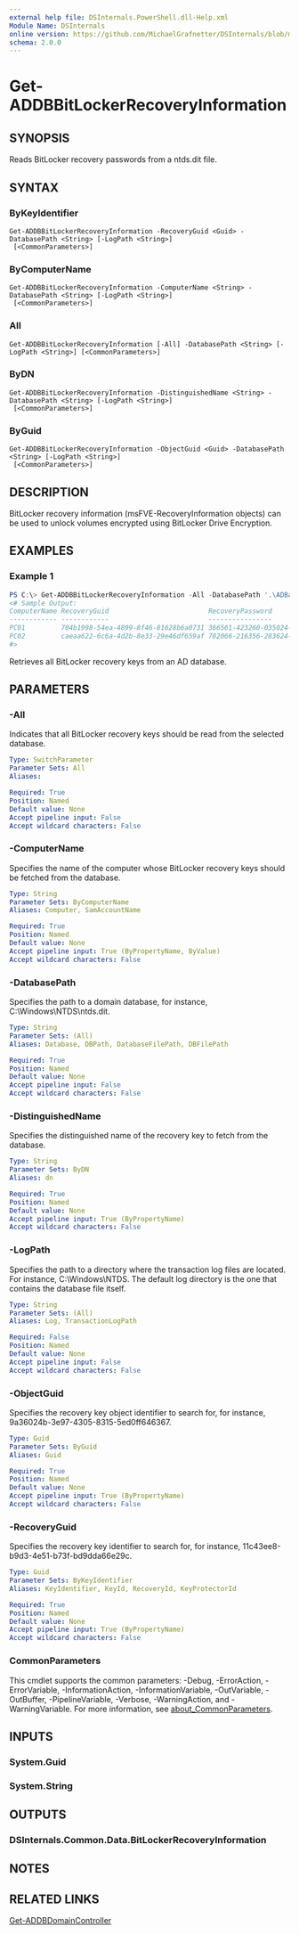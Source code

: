 ```yaml
---
external help file: DSInternals.PowerShell.dll-Help.xml
Module Name: DSInternals
online version: https://github.com/MichaelGrafnetter/DSInternals/blob/master/Documentation/PowerShell/Get-ADDBBitLockerRecoveryInformation.md
schema: 2.0.0
---
```


# Get-ADDBBitLockerRecoveryInformation

## SYNOPSIS
Reads BitLocker recovery passwords from a ntds.dit file.

## SYNTAX

### ByKeyIdentifier
```
Get-ADDBBitLockerRecoveryInformation -RecoveryGuid <Guid> -DatabasePath <String> [-LogPath <String>]
 [<CommonParameters>]
```

### ByComputerName
```
Get-ADDBBitLockerRecoveryInformation -ComputerName <String> -DatabasePath <String> [-LogPath <String>]
 [<CommonParameters>]
```

### All
```
Get-ADDBBitLockerRecoveryInformation [-All] -DatabasePath <String> [-LogPath <String>] [<CommonParameters>]
```

### ByDN
```
Get-ADDBBitLockerRecoveryInformation -DistinguishedName <String> -DatabasePath <String> [-LogPath <String>]
 [<CommonParameters>]
```

### ByGuid
```
Get-ADDBBitLockerRecoveryInformation -ObjectGuid <Guid> -DatabasePath <String> [-LogPath <String>]
 [<CommonParameters>]
```

## DESCRIPTION

BitLocker recovery information (msFVE-RecoveryInformation objects) can be used to unlock volumes encrypted using BitLocker Drive Encryption. 

## EXAMPLES

### Example 1
```powershell
PS C:\> Get-ADDBBitLockerRecoveryInformation -All -DatabasePath '.\ADBackup\Active Directory\ntds.dit'
<# Sample Output:
ComputerName RecoveryGuid                         RecoveryPassword
------------ ------------                         ----------------
PC01         704b1998-54ea-4899-8f46-81628b6a0731 366561-423260-035024-137224-631070-580492-357566-596908
PC02         caeaa622-6c6a-4d2b-8e33-29e46df659af 782066-216356-283624-291397-405614-078166-321530-943804
#>
```

Retrieves all BitLocker recovery keys from an AD database.

## PARAMETERS

### -All
Indicates that all BitLocker recovery keys should be read from the selected database.

```yaml
Type: SwitchParameter
Parameter Sets: All
Aliases:

Required: True
Position: Named
Default value: None
Accept pipeline input: False
Accept wildcard characters: False
```

### -ComputerName
Specifies the name of the computer whose BitLocker recovery keys should be fetched from the database.

```yaml
Type: String
Parameter Sets: ByComputerName
Aliases: Computer, SamAccountName

Required: True
Position: Named
Default value: None
Accept pipeline input: True (ByPropertyName, ByValue)
Accept wildcard characters: False
```

### -DatabasePath
Specifies the path to a domain database, for instance, C:\Windows\NTDS\ntds.dit.

```yaml
Type: String
Parameter Sets: (All)
Aliases: Database, DBPath, DatabaseFilePath, DBFilePath

Required: True
Position: Named
Default value: None
Accept pipeline input: False
Accept wildcard characters: False
```

### -DistinguishedName
Specifies the distinguished name of the recovery key to fetch from the database.

```yaml
Type: String
Parameter Sets: ByDN
Aliases: dn

Required: True
Position: Named
Default value: None
Accept pipeline input: True (ByPropertyName)
Accept wildcard characters: False
```

### -LogPath
Specifies the path to a directory where the transaction log files are located. For instance, C:\Windows\NTDS. The default log directory is the one that contains the database file itself.

```yaml
Type: String
Parameter Sets: (All)
Aliases: Log, TransactionLogPath

Required: False
Position: Named
Default value: None
Accept pipeline input: False
Accept wildcard characters: False
```

### -ObjectGuid
Specifies the recovery key object identifier to search for, for instance, 9a36024b-3e97-4305-8315-5ed0ff646367.

```yaml
Type: Guid
Parameter Sets: ByGuid
Aliases: Guid

Required: True
Position: Named
Default value: None
Accept pipeline input: True (ByPropertyName)
Accept wildcard characters: False
```

### -RecoveryGuid
Specifies the recovery key identifier to search for, for instance, 11c43ee8-b9d3-4e51-b73f-bd9dda66e29c.

```yaml
Type: Guid
Parameter Sets: ByKeyIdentifier
Aliases: KeyIdentifier, KeyId, RecoveryId, KeyProtectorId

Required: True
Position: Named
Default value: None
Accept pipeline input: True (ByPropertyName)
Accept wildcard characters: False
```

### CommonParameters
This cmdlet supports the common parameters: -Debug, -ErrorAction, -ErrorVariable, -InformationAction, -InformationVariable, -OutVariable, -OutBuffer, -PipelineVariable, -Verbose, -WarningAction, and -WarningVariable. For more information, see [about_CommonParameters](http://go.microsoft.com/fwlink/?LinkID=113216).

## INPUTS

### System.Guid

### System.String

## OUTPUTS

### DSInternals.Common.Data.BitLockerRecoveryInformation

## NOTES

## RELATED LINKS

[Get-ADDBDomainController](Get-ADDBDomainController.md)
